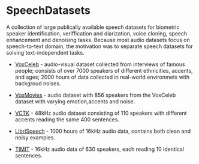 # SpeechDatasets 

A collection of large publically available speech datasets for biometric speaker identification, veriffication and diarization, voice cloning, speech enhancement and denoising tasks. Because most audio datasets focus on speech-to-text domain, the motivation was to separate speech datasets for solving text-independent tasks.  

* [VoxCeleb](https://www.robots.ox.ac.uk/~vgg/data/voxceleb/) - audio-visual dataset collected from interviews of famous people; consists of over 7000 speakers of different ethnicities, accents, and ages; 2000 hours of data collected in real-world environmets with backgroud noises. 

* [VoxMovies](https://www.robots.ox.ac.uk/~vgg/data/voxmovies/) - audio dataset with 856 speakers from the VoxCeleb dataset with varying emotion,accents and noise.  

* [VCTK](https://datashare.ed.ac.uk/handle/10283/3443) - 48kHz audio dataset consisting of 110 speakers with different accents reading the same 400 sentences.    

* [LibriSpeech](http://www.openslr.org/12) - 1000 hours of 16kHz audio data, contains both clean and noisy examples. 

* [TIMIT](https://www.kaggle.com/mfekadu/darpa-timit-acousticphonetic-continuous-speech) - 16kHz audio data of 630 speakers, each reading 10 identical sentences.   

